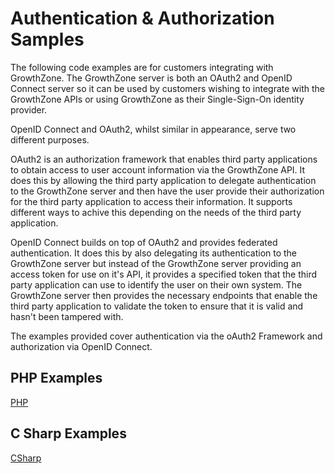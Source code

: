# Authentication & Authorization Samples

The following code examples are for customers integrating with GrowthZone. The GrowthZone server is both an OAuth2 and OpenID Connect server so it can be used by customers wishing to integrate with the GrowthZone APIs or using GrowthZone as their Single-Sign-On identity provider. 

OpenID Connect and OAuth2, whilst similar in appearance, serve two different purposes. 

OAuth2 is an authorization framework that enables third party applications to obtain access to user account information via the GrowthZone API. It does this by allowing the third party application to delegate authentication to the GrowthZone server and then have the user provide their authorization for the third party application to access their information. It supports different ways to achive this depending on the needs of the third party application.

OpenID Connect builds on top of OAuth2 and provides federated authentication. It does this by also delegating its authentication to the GrowthZone server but instead of the GrowthZone server providing an access token for use on it's API, it provides a specified token that the third party application can use to identify the user on their own system. The GrowthZone server then provides the necessary endpoints that enable the third party application to validate the token to ensure that it is valid and hasn't been tampered with.

The examples provided cover authentication via the oAuth2 Framework and authorization via OpenID Connect. 

## PHP Examples

[PHP](PHP/)

## C Sharp Examples

[CSharp](CSharp/)
